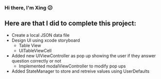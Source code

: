 ### Hi there, I'm Xing  😕

## Here are that I did to complete this project:
- Create a local JSON data file
- Design UI using xcode storyboard
    - Table View
    - UITableViewCell
- Added new UIViewController as pop up showing the user if they answer question correctly or not
    - Implemented modalViewController to modify pop ups
- Added StateManager to store and retreive values using UserDefaults

